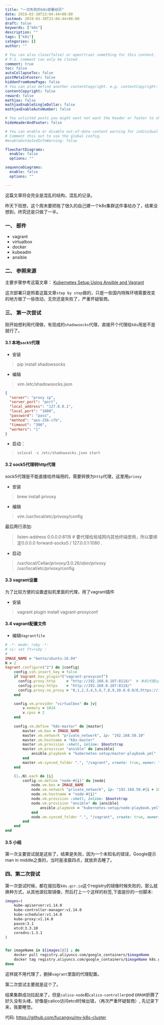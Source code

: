 ```yaml
---
title: "一次失败的k8s部署经历"
date: 2019-03-30T23:04:44+08:00
lastmod: 2019-03-30T23:04:44+08:00
draft: false
keywords: ["k8s"]
description: ""
tags: ["k8s"]
categories: []
author: ""

# You can also close(false) or open(true) something for this content.
# P.S. comment can only be closed
comment: true
toc: false
autoCollapseToc: false
postMetaInFooter: false
hiddenFromHomePage: false
# You can also define another contentCopyright. e.g. contentCopyright: "This is another copyright."
contentCopyright: false
reward: false
mathjax: false
mathjaxEnableSingleDollar: false
mathjaxEnableAutoNumber: false

# You unlisted posts you might want not want the header or footer to show
hideHeaderAndFooter: false

# You can enable or disable out-of-date content warning for individual post.
# Comment this out to use the global config.
#enableOutdatedInfoWarning: false

flowchartDiagrams:
  enable: false
  options: ""

sequenceDiagrams: 
  enable: false
  options: ""

---
```


这篇文章将会完全是混乱的结构，混乱的记录。

昨天下班想，这个周末要把拖了很久的自己建一个k8s集群这件事给办了，结果没想到，终究还是只做了一半。


### 一、 部件

* vagrant
* virtualbox
* docker
* kubeadm
* ansible

### 二、 参照来源

主要步骤参考这篇文章： [Kubernetes Setup Using Ansible and Vagrant](https://kubernetes.io/blog/2019/03/15/kubernetes-setup-using-ansible-and-vagrant/)

这次部署只是照着这篇文章`step by step`做的，只是一些国内特殊环境需要改变的地方做了一些改动，无奈还是失败了，严重怀疑智商。

### 三、 第一次尝试

刚开始想利用代理做，有现成的`shadowsocks`代理，直接开个代理给`k8s`用是不是就行了。

#### 3.1 本地`sock5`代理

* 安装

> pip install shadowsocks

* 编辑

> vim /etc/shadowsocks.json

```json
{
  "server": "proxy ip",
  "server_port": "port",
  "local_address": "127.0.0.1",
  "local_port": "1080",
  "password": "pass",
  "method": "aes-256-cfb",
  "timeout": "300",
  "workers": "1"
}
```

* 启动：

> `sslocal -c /etc/shadowsocks.json start`

#### 3.2 sock5代理转http代理

sock5代理是不能直接给终端用的，需要转换为`http`代理，这里用`prioxy`

* 安装

> brew install privoxy

* 编辑 

> vim /usr/local/etc/privoxy/config

最后两行添加:

> listen-address  0.0.0.0:8118  # 要代理给局域网内其他终端使用，所以要绑定0.0.0.0
> forward-socks5 / 127.0.0.1:1080 .

* 启动

> /usr/local/Cellar/privoxy/3.0.26/sbin/privoxy /usr/local/etc/privoxy/config

#### 3.3 vagrant设置

为了比较方便的设置虚拟机里面的代理，用了vagrant插件

* 安装

> vagrant plugin install vagrant-proxyconf

#### 3.4 vagrant配置文件

* 编辑`Vagrantfile`

```ruby
# -*- mode: ruby -*-
# vi: set ft=ruby :
#
IMAGE_NAME = "bento/ubuntu-16.04"
N = 2
Vagrant.configure("2") do |config|
    config.ssh.insert_key = false
    if Vagrant.has_plugin?("vagrant-proxyconf")
  	  config.proxy.http     = "http://192.168.0.107:8118/"  # 本机代理ip:端口
  	  config.proxy.https    = "http://192.168.0.107:8118/"  
  	  config.proxy.no_proxy = "0,1,2,3,4,5,6,7,8,9,10.0.0.0/8,https://192.168.50.10,https://192.168.50.12, https://192.168.50.11" # k8s内部通信不能使用代理
  	end

    config.vm.provider "virtualbox" do |v|
        v.memory = 1024
        v.cpus = 2
    end
      
    config.vm.define "k8s-master" do |master|
        master.vm.box = IMAGE_NAME
        master.vm.network "private_network", ip: "192.168.50.10"
        master.vm.hostname = "k8s-master"
        master.vm.provision :shell, inline: $bootstrap
        master.vm.provision "ansible" do |ansible|
            ansible.playbook = "kubernetes-setup/master-playbook.yml"
        end
		master.vm.synced_folder ".", "/vagrant", create: true, owner: "root", group: "root", mount_options: ["dmode=777","fmode=777"]
    end

    (1..N).each do |i|
        config.vm.define "node-#{i}" do |node|
            node.vm.box = IMAGE_NAME
            node.vm.network "private_network", ip: "192.168.50.#{i + 10}"
            node.vm.hostname = "node-#{i}"
            node.vm.provision :shell, inline: $bootstrap
            node.vm.provision "ansible" do |ansible|
                ansible.playbook = "kubernetes-setup/node-playbook.yml"
            end
			node.vm.synced_folder ".", "/vagrant", create: true, owner: "root", group: "root", mount_options: ["dmode=777","fmode=777"]
        end
    end
end
```

#### 3.5 小结

第一次主要尝试就是这些了，结果是失败，因为一个未知名的错误，Google提示man in middle之类的，当时是凌晨四点，就放弃去睡了。

### 四、第二次尝试

第一次尝试时候，都在报拉取`k8s.gcr.io`这个registry的镜像时候失败的，那么就换种方式，从其他源拉取镜像，然后打上一个这样的标签,下面是抄的一份脚本:

```bash
images=(
    kube-apiserver:v1.14.0
    kube-controller-manager:v1.14.0
    kube-scheduler:v1.14.0
    kube-proxy:v1.14.0
    pause:3.1
    etcd:3.3.10
    coredns:1.3.1
)


for imageName in ${images[@]} ; do
    docker pull registry.aliyuncs.com/google_containers/$imageName
    docker tag registry.aliyuncs.com/google_containers/$imageName k8s.gcr.io/$imageName
done
```

这样就不用代理了，删掉`vagrant`里面的代理配置。

第二次尝试主要就是这个了。

结果集群成功拉起来了，但是`calico-node`和`calico-controller`pod `ERROR`折腾了好久没有头绪，好像是calico访问etcd时候出错，（再次严重怀疑智商）, 先记录下来，我要睡觉。

代码: https://github.com/fucangyu/my-k8s-cluster